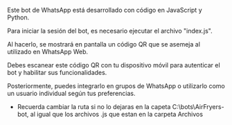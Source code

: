 Este bot de WhatsApp está desarrollado con código en JavaScript y Python. 

Para iniciar la sesión del bot, es necesario ejecutar el archivo "index.js". 

Al hacerlo, se mostrará en pantalla un código QR que se asemeja al utilizado en WhatsApp Web. 

Debes escanear este código QR con tu dispositivo móvil para autenticar el bot y habilitar sus funcionalidades. 

Posteriormente, puedes integrarlo en grupos de WhatsApp o utilizarlo como un usuario individual según tus preferencias.

* Recuerda cambiar la ruta si no lo dejaras en la capeta C:\bots\AirFryers-bot, al igual que los archivos .js que estan en la carpeta Archivos
